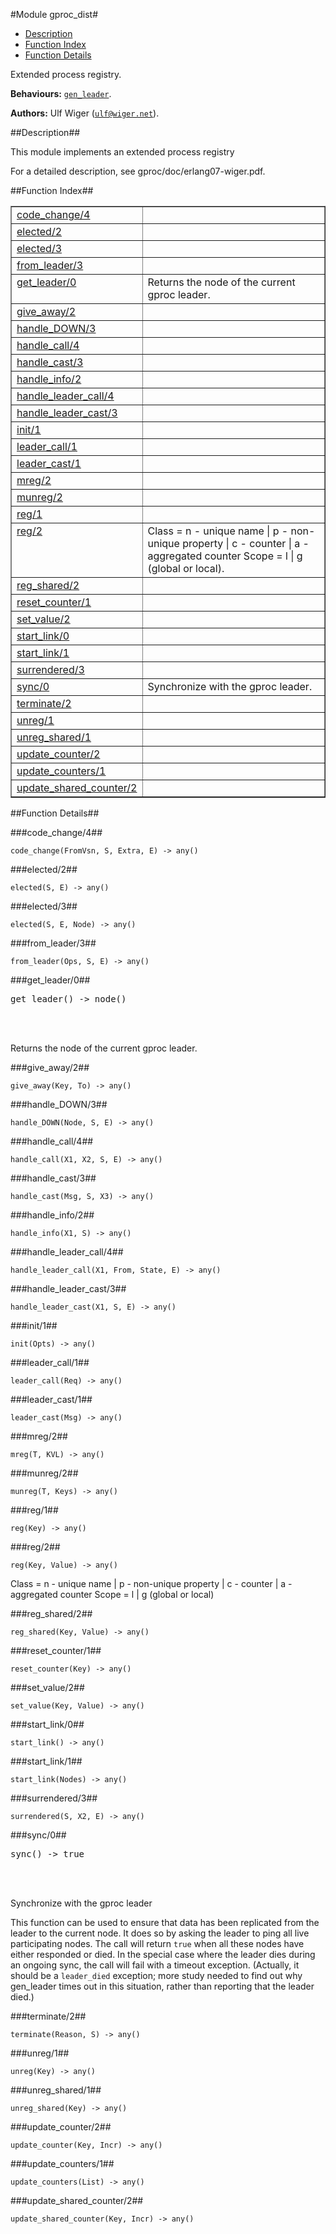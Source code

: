

#Module gproc_dist#
* [Description](#description)
* [Function Index](#index)
* [Function Details](#functions)


Extended process registry.

__Behaviours:__ [`gen_leader`](/Users/uwiger/FL/git/gen_leader/doc/gen_leader.md).

__Authors:__ Ulf Wiger ([`ulf@wiger.net`](mailto:ulf@wiger.net)).<a name="description"></a>

##Description##


This module implements an extended process registry


For a detailed description, see gproc/doc/erlang07-wiger.pdf.<a name="index"></a>

##Function Index##


<table width="100%" border="1" cellspacing="0" cellpadding="2" summary="function index"><tr><td valign="top"><a href="#code_change-4">code_change/4</a></td><td></td></tr><tr><td valign="top"><a href="#elected-2">elected/2</a></td><td></td></tr><tr><td valign="top"><a href="#elected-3">elected/3</a></td><td></td></tr><tr><td valign="top"><a href="#from_leader-3">from_leader/3</a></td><td></td></tr><tr><td valign="top"><a href="#get_leader-0">get_leader/0</a></td><td>Returns the node of the current gproc leader.</td></tr><tr><td valign="top"><a href="#give_away-2">give_away/2</a></td><td></td></tr><tr><td valign="top"><a href="#handle_DOWN-3">handle_DOWN/3</a></td><td></td></tr><tr><td valign="top"><a href="#handle_call-4">handle_call/4</a></td><td></td></tr><tr><td valign="top"><a href="#handle_cast-3">handle_cast/3</a></td><td></td></tr><tr><td valign="top"><a href="#handle_info-2">handle_info/2</a></td><td></td></tr><tr><td valign="top"><a href="#handle_leader_call-4">handle_leader_call/4</a></td><td></td></tr><tr><td valign="top"><a href="#handle_leader_cast-3">handle_leader_cast/3</a></td><td></td></tr><tr><td valign="top"><a href="#init-1">init/1</a></td><td></td></tr><tr><td valign="top"><a href="#leader_call-1">leader_call/1</a></td><td></td></tr><tr><td valign="top"><a href="#leader_cast-1">leader_cast/1</a></td><td></td></tr><tr><td valign="top"><a href="#mreg-2">mreg/2</a></td><td></td></tr><tr><td valign="top"><a href="#munreg-2">munreg/2</a></td><td></td></tr><tr><td valign="top"><a href="#reg-1">reg/1</a></td><td></td></tr><tr><td valign="top"><a href="#reg-2">reg/2</a></td><td>
Class = n  - unique name
| p  - non-unique property
| c  - counter
| a  - aggregated counter
Scope = l | g (global or local).</td></tr><tr><td valign="top"><a href="#reg_shared-2">reg_shared/2</a></td><td></td></tr><tr><td valign="top"><a href="#reset_counter-1">reset_counter/1</a></td><td></td></tr><tr><td valign="top"><a href="#set_value-2">set_value/2</a></td><td></td></tr><tr><td valign="top"><a href="#start_link-0">start_link/0</a></td><td></td></tr><tr><td valign="top"><a href="#start_link-1">start_link/1</a></td><td></td></tr><tr><td valign="top"><a href="#surrendered-3">surrendered/3</a></td><td></td></tr><tr><td valign="top"><a href="#sync-0">sync/0</a></td><td>Synchronize with the gproc leader.</td></tr><tr><td valign="top"><a href="#terminate-2">terminate/2</a></td><td></td></tr><tr><td valign="top"><a href="#unreg-1">unreg/1</a></td><td></td></tr><tr><td valign="top"><a href="#unreg_shared-1">unreg_shared/1</a></td><td></td></tr><tr><td valign="top"><a href="#update_counter-2">update_counter/2</a></td><td></td></tr><tr><td valign="top"><a href="#update_counters-1">update_counters/1</a></td><td></td></tr><tr><td valign="top"><a href="#update_shared_counter-2">update_shared_counter/2</a></td><td></td></tr></table>


<a name="functions"></a>

##Function Details##

<a name="code_change-4"></a>

###code_change/4##


`code_change(FromVsn, S, Extra, E) -> any()`

<a name="elected-2"></a>

###elected/2##


`elected(S, E) -> any()`

<a name="elected-3"></a>

###elected/3##


`elected(S, E, Node) -> any()`

<a name="from_leader-3"></a>

###from_leader/3##


`from_leader(Ops, S, E) -> any()`

<a name="get_leader-0"></a>

###get_leader/0##


<pre>get_leader() -&gt; node()</pre>
<br></br>


Returns the node of the current gproc leader.<a name="give_away-2"></a>

###give_away/2##


`give_away(Key, To) -> any()`

<a name="handle_DOWN-3"></a>

###handle_DOWN/3##


`handle_DOWN(Node, S, E) -> any()`

<a name="handle_call-4"></a>

###handle_call/4##


`handle_call(X1, X2, S, E) -> any()`

<a name="handle_cast-3"></a>

###handle_cast/3##


`handle_cast(Msg, S, X3) -> any()`

<a name="handle_info-2"></a>

###handle_info/2##


`handle_info(X1, S) -> any()`

<a name="handle_leader_call-4"></a>

###handle_leader_call/4##


`handle_leader_call(X1, From, State, E) -> any()`

<a name="handle_leader_cast-3"></a>

###handle_leader_cast/3##


`handle_leader_cast(X1, S, E) -> any()`

<a name="init-1"></a>

###init/1##


`init(Opts) -> any()`

<a name="leader_call-1"></a>

###leader_call/1##


`leader_call(Req) -> any()`

<a name="leader_cast-1"></a>

###leader_cast/1##


`leader_cast(Msg) -> any()`

<a name="mreg-2"></a>

###mreg/2##


`mreg(T, KVL) -> any()`

<a name="munreg-2"></a>

###munreg/2##


`munreg(T, Keys) -> any()`

<a name="reg-1"></a>

###reg/1##


`reg(Key) -> any()`

<a name="reg-2"></a>

###reg/2##


`reg(Key, Value) -> any()`


Class = n  - unique name
| p  - non-unique property
| c  - counter
| a  - aggregated counter
Scope = l | g (global or local)<a name="reg_shared-2"></a>

###reg_shared/2##


`reg_shared(Key, Value) -> any()`

<a name="reset_counter-1"></a>

###reset_counter/1##


`reset_counter(Key) -> any()`

<a name="set_value-2"></a>

###set_value/2##


`set_value(Key, Value) -> any()`

<a name="start_link-0"></a>

###start_link/0##


`start_link() -> any()`

<a name="start_link-1"></a>

###start_link/1##


`start_link(Nodes) -> any()`

<a name="surrendered-3"></a>

###surrendered/3##


`surrendered(S, X2, E) -> any()`

<a name="sync-0"></a>

###sync/0##


<pre>sync() -&gt; true</pre>
<br></br>




Synchronize with the gproc leader

This function can be used to ensure that data has been replicated from the
leader to the current node. It does so by asking the leader to ping all
live participating nodes. The call will return `true` when all these nodes
have either responded or died. In the special case where the leader dies
during an ongoing sync, the call will fail with a timeout exception.
(Actually, it should be a `leader_died` exception; more study needed to find
out why gen_leader times out in this situation, rather than reporting that
the leader died.)<a name="terminate-2"></a>

###terminate/2##


`terminate(Reason, S) -> any()`

<a name="unreg-1"></a>

###unreg/1##


`unreg(Key) -> any()`

<a name="unreg_shared-1"></a>

###unreg_shared/1##


`unreg_shared(Key) -> any()`

<a name="update_counter-2"></a>

###update_counter/2##


`update_counter(Key, Incr) -> any()`

<a name="update_counters-1"></a>

###update_counters/1##


`update_counters(List) -> any()`

<a name="update_shared_counter-2"></a>

###update_shared_counter/2##


`update_shared_counter(Key, Incr) -> any()`

